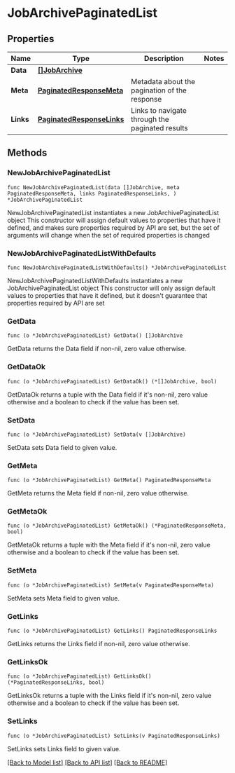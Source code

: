 # JobArchivePaginatedList

## Properties

Name | Type | Description | Notes
------------ | ------------- | ------------- | -------------
**Data** | [**[]JobArchive**](JobArchive.md) |  | 
**Meta** | [**PaginatedResponseMeta**](PaginatedResponseMeta.md) | Metadata about the pagination of the response | 
**Links** | [**PaginatedResponseLinks**](PaginatedResponseLinks.md) | Links to navigate through the paginated results | 

## Methods

### NewJobArchivePaginatedList

`func NewJobArchivePaginatedList(data []JobArchive, meta PaginatedResponseMeta, links PaginatedResponseLinks, ) *JobArchivePaginatedList`

NewJobArchivePaginatedList instantiates a new JobArchivePaginatedList object
This constructor will assign default values to properties that have it defined,
and makes sure properties required by API are set, but the set of arguments
will change when the set of required properties is changed

### NewJobArchivePaginatedListWithDefaults

`func NewJobArchivePaginatedListWithDefaults() *JobArchivePaginatedList`

NewJobArchivePaginatedListWithDefaults instantiates a new JobArchivePaginatedList object
This constructor will only assign default values to properties that have it defined,
but it doesn't guarantee that properties required by API are set

### GetData

`func (o *JobArchivePaginatedList) GetData() []JobArchive`

GetData returns the Data field if non-nil, zero value otherwise.

### GetDataOk

`func (o *JobArchivePaginatedList) GetDataOk() (*[]JobArchive, bool)`

GetDataOk returns a tuple with the Data field if it's non-nil, zero value otherwise
and a boolean to check if the value has been set.

### SetData

`func (o *JobArchivePaginatedList) SetData(v []JobArchive)`

SetData sets Data field to given value.


### GetMeta

`func (o *JobArchivePaginatedList) GetMeta() PaginatedResponseMeta`

GetMeta returns the Meta field if non-nil, zero value otherwise.

### GetMetaOk

`func (o *JobArchivePaginatedList) GetMetaOk() (*PaginatedResponseMeta, bool)`

GetMetaOk returns a tuple with the Meta field if it's non-nil, zero value otherwise
and a boolean to check if the value has been set.

### SetMeta

`func (o *JobArchivePaginatedList) SetMeta(v PaginatedResponseMeta)`

SetMeta sets Meta field to given value.


### GetLinks

`func (o *JobArchivePaginatedList) GetLinks() PaginatedResponseLinks`

GetLinks returns the Links field if non-nil, zero value otherwise.

### GetLinksOk

`func (o *JobArchivePaginatedList) GetLinksOk() (*PaginatedResponseLinks, bool)`

GetLinksOk returns a tuple with the Links field if it's non-nil, zero value otherwise
and a boolean to check if the value has been set.

### SetLinks

`func (o *JobArchivePaginatedList) SetLinks(v PaginatedResponseLinks)`

SetLinks sets Links field to given value.



[[Back to Model list]](../README.md#documentation-for-models) [[Back to API list]](../README.md#documentation-for-api-endpoints) [[Back to README]](../README.md)



